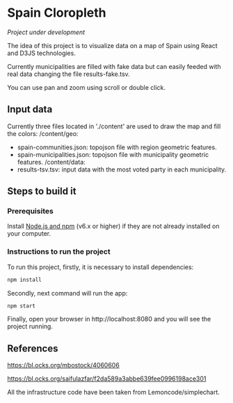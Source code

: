 # Spain Cloropleth

_Project under development_

The idea of this project is to visualize data on a map of Spain using React and D3JS technologies.

Currently municipalities are filled with fake data but can easily feeded with real data changing the file results-fake.tsv.

You can use pan and zoom using scroll or double click.

## Input data

Currently three files located in './content' are used to draw the map and fill the colors:
/content/geo:
- spain-communities.json: topojson file with region geometric features.
- spain-municipalities.json: topojson file with municipality geometric features.
/content/data:
- results-tsv.tsv: input data with the most voted party in each municipality.

## Steps to build it

### Prerequisites

Install [Node.js and npm](https://nodejs.org/en/) (v6.x or higher) if they are not already installed on your computer.

### Instructions to run the project

To run this project, firstly, it is necessary to install dependencies:

```bash
npm install
```

Secondly, next command will run the app:

```bash
npm start
```

Finally, open your browser in http://localhost:8080 and you will see the project running.

## References

https://bl.ocks.org/mbostock/4060606

https://bl.ocks.org/saifulazfar/f2da589a3abbe639fee0996198ace301


All the infrastructure code have been taken from Lemoncode/simplechart.


